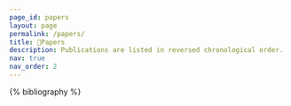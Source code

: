 ```yaml
---
page_id: papers
layout: page
permalink: /papers/
title: 📃Papers
description: Publications are listed in reversed chronological order.
nav: true
nav_order: 2
---
```


<!-- _pages/papers.md -->
<div class="publications">

{% bibliography %}

</div>
